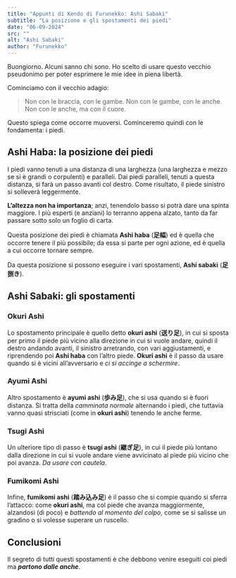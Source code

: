 ```yaml
---
title: "Appunti di Kendo di Furunekko: Ashi Sabaki"
subtitle: "La posizione e gli spostamenti dei piedi"
date: "06-09-2024"
src: ""
alt: "Ashi Sabaki"
author: "Furunekko"
---
```


Buongiorno. Alcuni sanno chi sono. Ho scelto di usare questo vecchio pseudonimo per poter esprimere le mie idee in piena libertà.

Cominciamo con il vecchio adagio:

> Non con le braccia, con le gambe. Non con le gambe, con le anche. Non con le anche, ma con il cuore.

Questo spiega come occorre muoversi. Cominceremo quindi con le fondamenta: i piedi.

## Ashi Haba: la posizione dei piedi

I piedi vanno tenuti a una distanza di una larghezza (una larghezza e mezzo se si è grandi o corpulenti) e paralleli. Dai piedi paralleli, tenuti a questa distanza, si farà un passo avanti col destro. Come risultato, il piede sinistro si solleverà leggermente.

**L’altezza non ha importanza**; anzi, tenendolo basso si potrà dare una spinta maggiore. I più esperti (e anziani) lo terranno appena alzato, tanto da far passare sotto solo un foglio di carta.

Questa posizione dei piedi è chiamata **Ashi haba** (**足幅**) ed è quella che occorre tenere il più possibile; da essa si parte per ogni azione, ed è quella a cui occorre tornare sempre.

Da questa posizione si possono eseguire i vari spostamenti, **Ashi sabaki** (**足捌き**).

## Ashi Sabaki: gli spostamenti

### Okuri Ashi

Lo spostamento principale è quello detto **okuri ashi** (**送り足**), in cui si sposta per primo il piede più vicino alla direzione in cui si vuole andare, quindi il destro andando avanti, il sinistro arretrando, con vari aggiustamenti, e riprendendo poi **Ashi haba** con l’altro piede. **Okuri ashi** è il passo da usare quando si è vicini all’avversario e *ci si accinge a schermire*.

### Ayumi Ashi

Altro spostamento è **ayumi ashi** (**歩み足**), che si usa quando si è fuori distanza. Si tratta della *camminata normale* alternando i piedi, che tuttavia vanno quasi strisciati (come in **okuri ashi**) tenendo le anche ferme.

### Tsugi Ashi

Un ulteriore tipo di passo è **tsugi ashi** (**継ぎ足**), in cui il piede più lontano dalla direzione in cui si vuole andare viene avvicinato al piede più vicino che poi avanza. *Da usare con cautela*.

### Fumikomi Ashi

Infine, **fumikomi ashi** (**踏み込み足**) è il passo che si compie quando si sferra l’attacco: come **okuri ashi**, ma col piede che avanza maggiormente, alzandosi (di poco) e *battendo al momento del colpo*, come se si salisse un gradino o si volesse superare un ruscello.

## Conclusioni

Il segreto di tutti questi spostamenti è che debbono venire eseguiti coi piedi ma ***partono dalle anche***.
